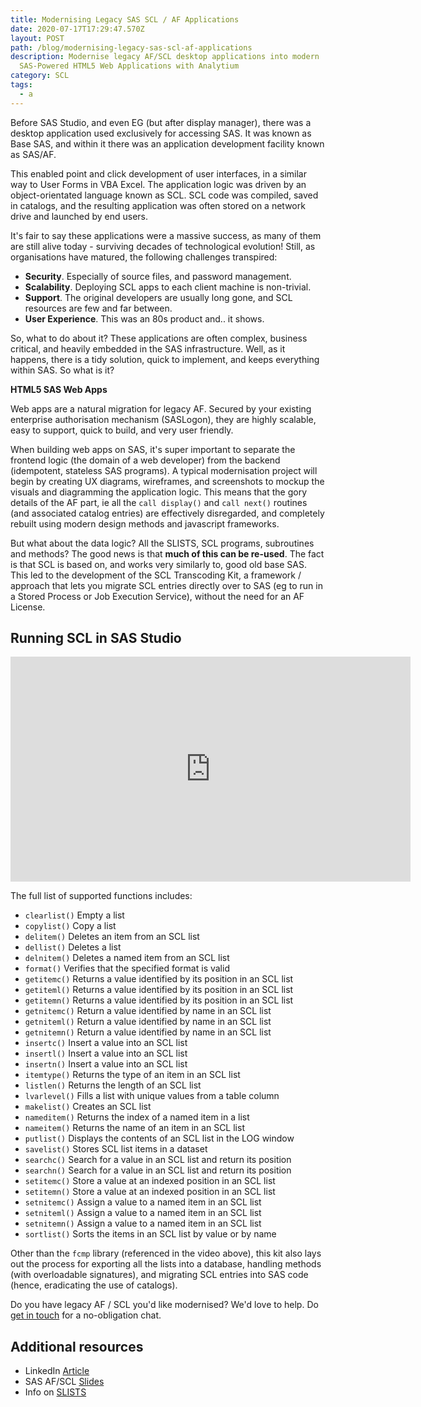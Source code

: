 ```yaml
---
title: Modernising Legacy SAS SCL / AF Applications
date: 2020-07-17T17:29:47.570Z
layout: POST
path: /blog/modernising-legacy-sas-scl-af-applications
description: Modernise legacy AF/SCL desktop applications into modern
  SAS-Powered HTML5 Web Applications with Analytium
category: SCL
tags:
  - a
---
```

Before SAS Studio, and even EG (but after display manager), there was a desktop application used exclusively for accessing SAS. It was known as Base SAS, and within it there was an application development facility known as SAS/AF.

This enabled point and click development of user interfaces, in a similar way to User Forms in VBA Excel. The application logic was driven by an object-orientated language known as SCL. SCL code was compiled, saved in catalogs, and the resulting application was often stored on a network drive and launched by end users.

It's fair to say these applications were a massive success, as many of them are still alive today - surviving decades of technological evolution! Still, as organisations have matured, the following challenges transpired:

* **Security**. Especially of source files, and password management.
* **Scalability**. Deploying SCL apps to each client machine is non-trivial.
* **Support**. The original developers are usually long gone, and SCL resources are few and far between.
* **User Experience**. This was an 80s product and.. it shows.

So, what to do about it? These applications are often complex, business critical, and heavily embedded in the SAS infrastructure. Well, as it happens, there is a tidy solution, quick to implement, and keeps everything within SAS. So what is it?

**HTML5 SAS Web Apps**

Web apps are a natural migration for legacy AF. Secured by your existing enterprise authorisation mechanism (SASLogon), they are highly scalable, easy to support, quick to build, and very user friendly.

When building web apps on SAS, it's super important to separate the frontend logic (the domain of a web developer) from the backend (idempotent, stateless SAS programs). A typical modernisation project will begin by creating UX diagrams, wireframes, and screenshots to mockup the visuals and diagramming the application logic. This means that the gory details of the AF part, ie all the `call display()` and `call next()` routines (and associated catalog entries) are effectively disregarded, and completely rebuilt using modern design methods and javascript frameworks.

But what about the data logic? All the SLISTS, SCL programs, subroutines and methods? The good news is that **much of this can be re-used**. The fact is that SCL is based on, and works very similarly to, good old base SAS. This led to the development of the SCL Transcoding Kit, a framework / approach that lets you migrate SCL entries directly over to SAS (eg to run in a Stored Process or Job Execution Service), without the need for an AF License.

## Running SCL in SAS Studio

<iframe src="https://player.vimeo.com/video/367240430" width="640" height="360" frameborder="0" allow="autoplay; fullscreen" allowfullscreen></iframe>

The full list of supported functions includes:

* `clearlist()` Empty a list
* `copylist()` Copy a list
* `delitem()` Deletes an item from an SCL list
* `dellist()` Deletes a list
* `delnitem()` Deletes a named item from an SCL list
* `format()` Verifies that the specified format is valid
* `getitemc()` Returns a value identified by its position in an SCL list
* `getiteml()` Returns a value identified by its position in an SCL list
* `getitemn()` Returns a value identified by its position in an SCL list
* `getnitemc()` Return a value identified by name in an SCL list
* `getniteml()` Return a value identified by name in an SCL list
* `getnitemn()` Return a value identified by name in an SCL list
* `insertc()` Insert a value into an SCL list
* `insertl()` Insert a value into an SCL list
* `insertn()` Insert a value into an SCL list
* `itemtype()` Returns the type of an item in an SCL list
* `listlen()` Returns the length of an SCL list
* `lvarlevel()` Fills a list with unique values from a table column
* `makelist()` Creates an SCL list
* `nameditem()` Returns the index of a named item in a list
* `nameitem()` Returns the name of an item in an SCL list
* `putlist()` Displays the contents of an SCL list in the LOG window
* `savelist()` Stores SCL list items in a dataset
* `searchc()` Search for a value in an SCL list and return its position
* `searchn()` Search for a value in an SCL list and return its position
* `setitemc()` Store a value at an indexed position in an SCL list
* `setitemn()` Store a value at an indexed position in an SCL list
* `setnitemc()` Assign a value to a named item in an SCL list
* `setniteml()` Assign a value to a named item in an SCL list
* `setnitemn()` Assign a value to a named item in an SCL list
* `sortlist()` Sorts the items in an SCL list by value or by name

Other than the `fcmp` library (referenced in the video above), this kit also lays out the process for exporting all the lists into a database, handling methods (with overloadable signatures), and migrating SCL entries into SAS code (hence, eradicating the use of catalogs).

Do you have legacy AF / SCL you'd like modernised? We'd love to help.  Do [get in touch](https://sasapps.io/contact-us) for a no-obligation chat.

## Additional resources

* LinkedIn [Article](https://www.linkedin.com/pulse/easy-af-scl-modernisation-html5-sas-allan-bowe)
* SAS AF/SCL [Slides](https://slides.com/allanbowe/sasaf)
* Info on [SLISTS](https://www.rawsas.com/slists-scl-lists-an-overview)
